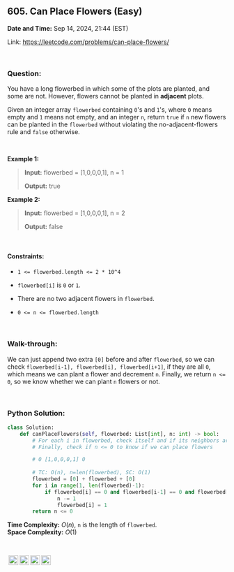 ## 605. Can Place Flowers (Easy)
**Date and Time:** Sep 14, 2024, 21:44 (EST)

Link: https://leetcode.com/problems/can-place-flowers/

<br>

### Question:
You have a long flowerbed in which some of the plots are planted, and some are not. However, flowers cannot be planted in **adjacent** plots.

Given an integer array `flowerbed` containing `0`'s and `1`'s, where `0` means empty and `1` means not empty, and an integer `n`, return `true` if `n` new flowers can be planted in the `flowerbed` without violating the no-adjacent-flowers rule and `false` otherwise.

<br>

**Example 1:**
> **Input:** flowerbed = [1,0,0,0,1], n = 1
> 
> **Output:** true

**Example 2:**
> **Input:** flowerbed = [1,0,0,0,1], n = 2
> 
> **Output:** false

<br>

#### Constraints:
* `1 <= flowerbed.length <= 2 * 10^4`

* `flowerbed[i]` is `0` or `1`.

* There are no two adjacent flowers in `flowerbed`.

* `0 <= n <= flowerbed.length`

<br>

### Walk-through: 
We can just append two extra `[0]` before and after `flowerbed`, so we can check `flowerbed[i-1], flowerbed[i], flowerbed[i+1]`, if they are all `0`, which means we can plant a flower and decrement `n`. Finally, we return `n <= 0`, so we know whether we can plant `n` flowers or not.

<br>

### Python Solution:
```python
class Solution:
    def canPlaceFlowers(self, flowerbed: List[int], n: int) -> bool:
        # For each i in flowerbed, check itself and if its neighbors are 0, if so, replace 0 to be 1 and decrement n
        # Finally, check if n <= 0 to know if we can place flowers

        # 0 [1,0,0,0,1] 0
        
        # TC: O(n), n=len(flowerbed), SC: O(1)
        flowerbed = [0] + flowerbed + [0]
        for i in range(1, len(flowerbed)-1):
            if flowerbed[i] == 0 and flowerbed[i-1] == 0 and flowerbed[i+1] == 0:
                n -= 1
                flowerbed[i] = 1
        return n <= 0
```
**Time Complexity:** $O(n)$, `n` is the length of `flowerbed`. <br>
**Space Complexity:** $O(1)$

<br>

<img style="height:22px!important;margin-left:3px;vertical-align:text-bottom;" src="https://mirrors.creativecommons.org/presskit/icons/cc.svg?ref=chooser-v1" alt="CC BY-NC-SA" title="CC BY-NC-SA"><img style="height:22px!important;margin-left:3px;vertical-align:text-bottom;" src="https://mirrors.creativecommons.org/presskit/icons/by.svg?ref=chooser-v1" alt="BY: credit must be given to the creator" title="BY: credit must be given to the creator"><img style="height:22px!important;margin-left:3px;vertical-align:text-bottom;" src="https://mirrors.creativecommons.org/presskit/icons/nc.svg?ref=chooser-v1" alt="NC: Only noncommercial uses of the work are permitted" title="NC: Only noncommercial uses of the work are permitted"><img style="height:22px!important;margin-left:3px;vertical-align:text-bottom;" src="https://mirrors.creativecommons.org/presskit/icons/sa.svg?ref=chooser-v1" alt="SA: Adaptations must be shared under the same terms" title="SA: Adaptations must be shared under the same terms">